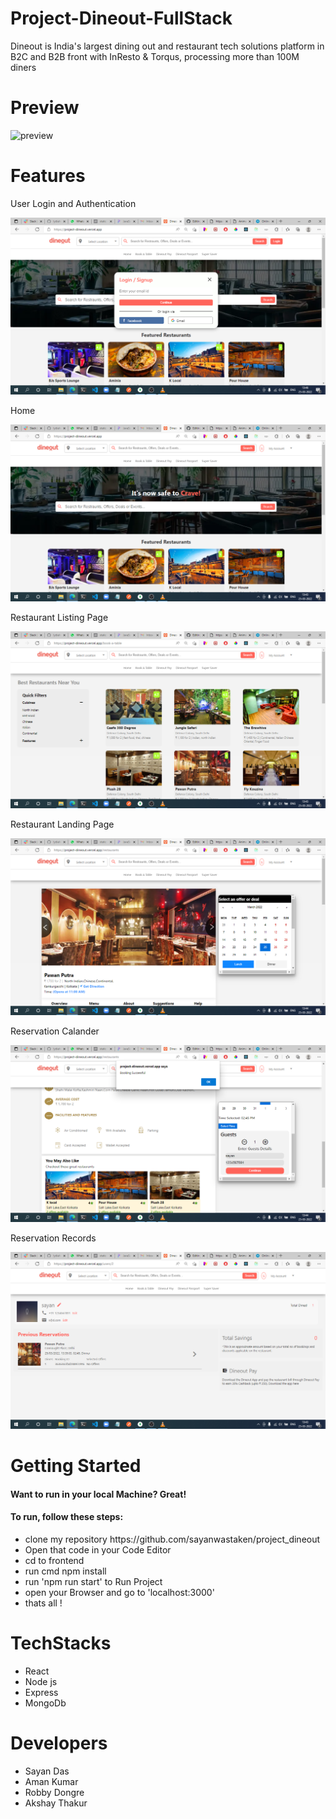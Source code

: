 # Project-Dineout-FullStack
Dineout is India's largest dining out and restaurant tech solutions platform in B2C and B2B front with InResto & Torqus, processing more than 100M diners

# Preview

![preview](https://github.com/sayanwastaken/project_dineout/raw/main/frontend/public/images/preview.gif)

# Features

<p>User Login and Authentication </p>

![User Authentication](https://github.com/sayanwastaken/project_dineout/raw/main/frontend/public/images/d2.png)

<p>Home</p>

![User Authentication](https://github.com/sayanwastaken/project_dineout/raw/main/frontend/public/images/d1.png)

<p>Restaurant Listing Page</p>

![User Authentication](https://github.com/sayanwastaken/project_dineout/raw/main/frontend/public/images/d3.png)

<p>Restaurant Landing Page</p>

![User Authentication](https://github.com/sayanwastaken/project_dineout/raw/main/frontend/public/images/d4.png)

<p>Reservation Calander</p>

![User Authentication](https://github.com/sayanwastaken/project_dineout/raw/main/frontend/public/images/d5.png)

<p>Reservation Records</p>

![User Authentication](https://github.com/sayanwastaken/project_dineout/raw/main/frontend/public/images/d6.png)

# Getting Started

<h4>Want to run in your local Machine? Great!<h4>

<h4>To run, follow these steps:</h4>

  <ul>
    <li>clone my repository https://github.com/sayanwastaken/project_dineout </li>
    <li>Open that code in your Code Editor</li>
    <li>cd to frontend</li>
    <li> run cmd npm install</li>
    <li>run 'npm run start' to Run Project</li>
    <li>open your Browser and go to 'localhost:3000'</li>
    <li>thats all !</li>
  </ul>
  
  # TechStacks
  <ul>
  <li>React</li>
  <li>Node js</li>
  <li>Express</li> 
  <li>MongoDb</li>
  </ul>
  
  # Developers
<ul>
  <li>Sayan Das
  </li>
   <li>
     Aman Kumar
  </li>
   <li>
     Robby Dongre
  </li>
   <li>
     Akshay Thakur
  </li>
  </ul>
